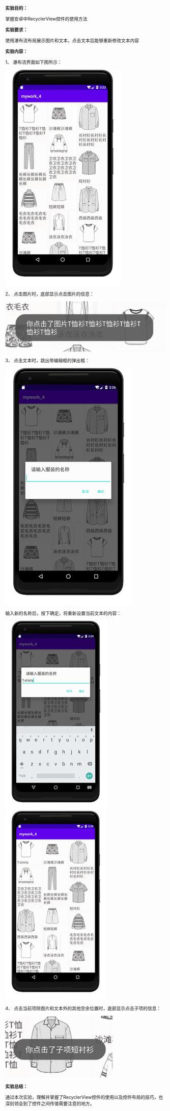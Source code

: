 **实验目的：**

掌握安卓中RecyclerView控件的使用方法

**实验要求：**

使用瀑布流布局展示图片和文本，点击文本后能够重新修改文本内容

 

**实验内容：**

1、     瀑布流界面如下图所示：

![img](mywork_4实验报告.assets/clip_image002.png)

 

 

2、     点击图片时，底部显示点击图片的信息：

![img](mywork_4实验报告.assets/clip_image004.jpg)

 

3、     点击文本时，跳出带编辑框的弹出框：

![img](mywork_4实验报告.assets/clip_image006.png)

 

输入新的名称后，按下确定，将重新设置当前文本的内容：

![img](mywork_4实验报告.assets/clip_image008.png) ![img](mywork_4实验报告.assets/clip_image010.png)

 

4、     点击当前项除图片和文本外的其他空余位置时，底部显示点击子项的信息：

![img](mywork_4实验报告.assets/clip_image012.jpg)

 

**实验总结：**

通过本次实验，理解并掌握了RecyclerView控件的使用以及控件布局的技巧，也深刻领会到了控件之间传值需要注意的地方。

 